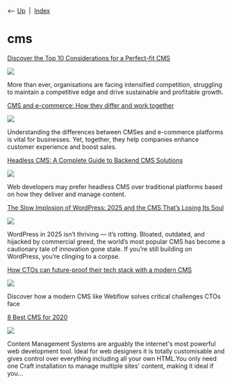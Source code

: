 <div class="nav">

⟵ [Up](index.html)  \|  [Index](index.html)

</div>

# cms

<div class="cards">

<div class="card">

<div class="card-title">

[Discover the Top 10 Considerations for a Perfect-fit
CMS](http://www.tradepub.com/c/pubRD.mpl?sr=rss&_t=rss&qf=w_pg42)

</div>

<div class="card-image">

[![](https://img.tradepub.com/free/w_pg42/images/w_pg42c8w.jpg)](http://www.tradepub.com/c/pubRD.mpl?sr=rss&_t=rss&qf=w_pg42)

</div>

More than ever, organisations are facing intensified competition,
struggling to maintain a competitive edge and drive sustainable and
profitable growth.

</div>

<div class="card">

<div class="card-title">

[CMS and e-commerce: How they differ and work
together](https://www.techtarget.com/searchcontentmanagement/tip/CMS-and-e-commerce-How-they-differ-and-work-together)

</div>

<div class="card-image">

[![](https://cdn.ttgtmedia.com/rms/onlineimages/iot_g1206800961.jpg)](https://www.techtarget.com/searchcontentmanagement/tip/CMS-and-e-commerce-How-they-differ-and-work-together)

</div>

Understanding the differences between CMSes and e-commerce platforms is
vital for businesses. Yet, together, they help companies enhance
customer experience and boost sales.

</div>

<div class="card">

<div class="card-title">

[Headless CMS: A Complete Guide to Backend CMS
Solutions](https://ignitevisibility.com/headless-cms-platforms/)

</div>

<div class="card-image">

[![](https://ignitevisibility.com/wp-content/uploads/2025/07/Headless-CMS.png)](https://ignitevisibility.com/headless-cms-platforms/)

</div>

Web developers may prefer headless CMS over traditional platforms based
on how they deliver and manage content.

</div>

<div class="card">

<div class="card-title">

[The Slow Implosion of WordPress: 2025 and the CMS That’s Losing Its
Soul](https://webdesignerdepot.com/the-slow-implosion-of-wordpress-2025-and-the-cms-thats-losing-its-soul/)

</div>

<div class="card-image">

[![](https://webdesignerdepot-wp.s3.us-east-2.amazonaws.com/2025/05/22150156/1-10.jpg)](https://webdesignerdepot.com/the-slow-implosion-of-wordpress-2025-and-the-cms-thats-losing-its-soul/)

</div>

WordPress in 2025 isn’t thriving — it’s rotting. Bloated, outdated, and
hijacked by commercial greed, the world’s most popular CMS has become a
cautionary tale of innovation gone stale. If you’re still building on
WordPress, you’re clinging to a corpse.

</div>

<div class="card">

<div class="card-title">

[How CTOs can future-proof their tech stack with a modern
CMS](https://wf-blog-2021.webflow.io/blog/how-ctos-can-future-proof-their-tech-stack-with-a-modern-cms)

</div>

<div class="card-image">

[![](https://cdn.prod.website-files.com/6009ec8cda7f305645c9d91b/662bcfdfcdbe9e0c75a6ef96_BlogHeader_Engineering%20and%20tech-APIs-2-2400x1260.jpg)](https://wf-blog-2021.webflow.io/blog/how-ctos-can-future-proof-their-tech-stack-with-a-modern-cms)

</div>

Discover how a modern CMS like Webflow solves critical challenges CTOs
face

</div>

<div class="card">

<div class="card-title">

[8 Best CMS for
2020](https://www.webdesignerdepot.com/2020/05/8-best-cms-for-2020)

</div>

<div class="card-image">

[![](https://www.webdesignerdepot.com/assets/posts/featured/_1200x630_crop_center-center_82_none/54961/wdd.jpg?mtime=1676929111)](https://www.webdesignerdepot.com/2020/05/8-best-cms-for-2020)

</div>

Content Management Systems are arguably the internet's most powerful web
development tool. Ideal for web designers it is totally customisable and
gives control over everything including all your own HTML.You only need
one Craft installation to manage multiple sites' content, making it
ideal if you…

</div>

</div>
